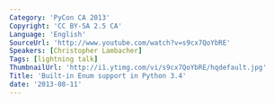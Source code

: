 ```yaml
---
Category: 'PyCon CA 2013'
Copyright: 'CC BY-SA 2.5 CA'
Language: 'English'
SourceUrl: 'http://www.youtube.com/watch?v=s9cx7QoYbRE'
Speakers: [Christopher Lambacher]
Tags: [lightning talk]
ThumbnailUrl: 'http://i1.ytimg.com/vi/s9cx7QoYbRE/hqdefault.jpg'
Title: 'Built-in Enum support in Python 3.4'
date: '2013-08-11'
---
```

